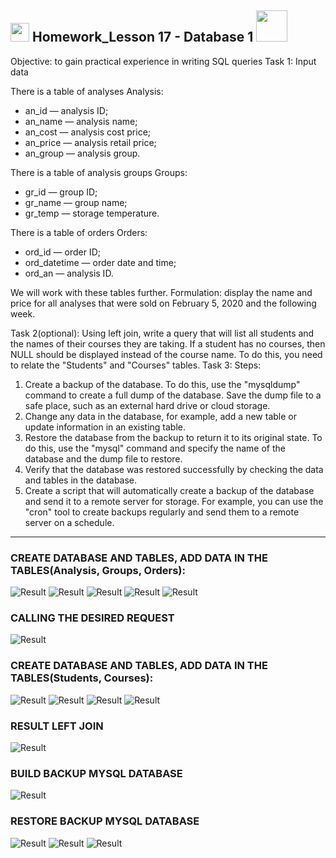 <h2><img src="https://emojis.slackmojis.com/emojis/images/1531849430/4246/blob-sunglasses.gif?1531849430" width="30"/> Homework_Lesson 17 - Database 1 <img src="https://media.giphy.com/media/12oufCB0MyZ1Go/giphy.gif" width="50"></h2>

Objective: to gain practical experience in writing SQL queries
Task 1:
Input data

There is a table of analyses Analysis:
* an_id — analysis ID;
* an_name — analysis name;
* an_cost — analysis cost price;
* an_price — analysis retail price;
* an_group — analysis group.

There is a table of analysis groups Groups:
* gr_id — group ID;
* gr_name — group name;
* gr_temp — storage temperature.

There is a table of orders Orders:
* ord_id — order ID;
* ord_datetime — order date and time;
* ord_an — analysis ID.
  
We will work with these tables further.
Formulation: display the name and price for all analyses that were sold on February 5, 2020 and the following week.

Task 2(optional):
Using left join, write a query that will list all
students and the names of their courses they are taking. If a student has no
courses, then NULL should be displayed instead of the course name. To do this, you
need to relate the "Students" and "Courses" tables.
Task 3:
Steps:
1. Create a backup of the database. To do this, use the
"mysqldump" command to create a full dump of the database. Save the dump file
to a safe place, such as an external hard drive or cloud
storage.
2. Change any data in the database, for example, add a new
table or update information in an existing table.
3. Restore the database from the backup to return it to its original
state. To do this, use the "mysql" command and specify the name of the database
and the dump file to restore.
4. Verify that the database was restored successfully by checking the
data and tables in the database.
5. Create a script that will automatically create a backup of the database
and send it to a remote server for storage. For example, you
can use the "cron" tool to create backups regularly and
send them to a remote server on a schedule.
------------------------------------------------------------------------------------------------------------------------------------------------

### CREATE DATABASE AND TABLES, ADD DATA IN THE TABLES(Analysis, Groups, Orders):

![Result](https://github.com/railsroger/Maksim_Aleksandrovich_DOS24/blob/main/Homework_Lesson_17_BD_1/images/1.png)
![Result](https://github.com/railsroger/Maksim_Aleksandrovich_DOS24/blob/main/Homework_Lesson_17_BD_1/images/2.png)
![Result](https://github.com/railsroger/Maksim_Aleksandrovich_DOS24/blob/main/Homework_Lesson_17_BD_1/images/groups.png)
![Result](https://github.com/railsroger/Maksim_Aleksandrovich_DOS24/blob/main/Homework_Lesson_17_BD_1/images/describe.png)
![Result](https://github.com/railsroger/Maksim_Aleksandrovich_DOS24/blob/main/Homework_Lesson_17_BD_1/images/select_all.png)

### CALLING THE DESIRED REQUEST
![Result](https://github.com/railsroger/Maksim_Aleksandrovich_DOS24/blob/main/Homework_Lesson_17_BD_1/images/result_1.png)


### CREATE DATABASE AND TABLES, ADD DATA IN THE TABLES(Students, Courses):

![Result](https://github.com/railsroger/Maksim_Aleksandrovich_DOS24/blob/main/Homework_Lesson_17_BD_1/images/show_database_learning.png)
![Result](https://github.com/railsroger/Maksim_Aleksandrovich_DOS24/blob/main/Homework_Lesson_17_BD_1/images/add_students.png)
![Result](https://github.com/railsroger/Maksim_Aleksandrovich_DOS24/blob/main/Homework_Lesson_17_BD_1/images/select_student.png)
![Result](https://github.com/railsroger/Maksim_Aleksandrovich_DOS24/blob/main/Homework_Lesson_17_BD_1/images/select_stud_cours.png)

### RESULT LEFT JOIN
![Result](https://github.com/railsroger/Maksim_Aleksandrovich_DOS24/blob/main/Homework_Lesson_17_BD_1/images/result_left_join.png)


### BUILD BACKUP MYSQL DATABASE

![Result](https://github.com/railsroger/Maksim_Aleksandrovich_DOS24/blob/main/Homework_Lesson_17_BD_1/images/backup_bd.png)

### RESTORE BACKUP MYSQL DATABASE

![Result](https://github.com/railsroger/Maksim_Aleksandrovich_DOS24/blob/main/Homework_Lesson_17_BD_1/images/restore.png)
![Result](https://github.com/railsroger/Maksim_Aleksandrovich_DOS24/blob/main/Homework_Lesson_17_BD_1/images/check_bd1.png)
![Result](https://github.com/railsroger/Maksim_Aleksandrovich_DOS24/blob/main/Homework_Lesson_17_BD_1/images/check_bd2.png)
